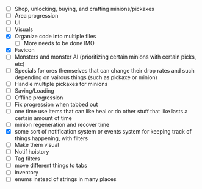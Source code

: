 - [ ] Shop, unlocking, buying, and crafting minions/pickaxes
- [ ] Area progression
- [ ] UI
- [ ] Visuals
- [X] Organize code into multiple files
  - [ ] More needs to be done IMO
- [X] Favicon
- [ ] Monsters and monster AI (prioritizing certain minions with certain picks, etc)
- [ ] Specials for ores themselves that can change their drop rates and such depending on vairous things (such as pickaxe or minion)
- [ ] Handle multiple pickaxes for minions
- [ ] Saving/Loading
- [ ] Offline progression
- [ ] Fix progression when tabbed out
- [ ] one time use items that can like heal or do other stuff that like lasts a certain amount of time
- [ ] minion regeneration and recover time
- [X] some sort of notification system or events system for keeping track of things happening, with filters
 - [ ] Make them visual
 - [ ] Notif hoistory
 - [ ] Tag filters
- [ ] move different things to tabs
- [ ] inventory
- [ ] enums instead of strings in many places